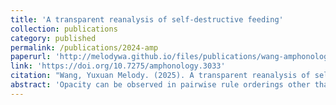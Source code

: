 ```yaml
---
title: 'A transparent reanalysis of self-destructive feeding'
collection: publications
category: published
permalink: /publications/2024-amp
paperurl: 'http://melodywa.github.io/files/publications/wang-amphonology-3033.pdf'
link: 'https://doi.org/10.7275/amphonology.3033'
citation: "Wang, Yuxuan Melody. (2025). A transparent reanalysis of self-destructive feeding. In <i>Proceedings of the 2023 and 2024 Annual Meetings on Phonology</i>. Amherst, MA: University of Massachusetts Amherst Libraries. https://doi.org/10.7275/amphonology.3033"
abstract: 'Opacity can be observed in pairwise rule orderings other than counterfeeding and counterbleeding, one of which being ‘self-destructive feeding’. Like other opacity, self-destructive feeding poses problems to Standard OT. Unlike other rule interactions, all documented self-destructive feeding cases share two characteristics highly dependent on morpheme edges: (1) they all involves instances of non-derived environment blocking; and (2) they all attempt to simplify consonant clusters with a crosslinguistically less common method. In this paper, I reanalyse self-destructive feeding with underspecification and contextual faithfulness constraints, and demonstrate how it can be handled in Standard OT. I argue that the new proposal not only shows that some cases of opacity can be dealt with in Standard OT once the UR is more properly understood, but also offers a new angle to analyse self-destructive feeding: as an epiphenomenon of phonologically-conditioned allomorph optimisation, rather than a separate type of opaque interaction between two rules that generally apply in a language.'
---
```

